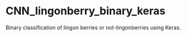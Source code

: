 # CNN_lingonberry_binary_keras
 Binary classification of lingon berries or not-lingonberries using Keras.

